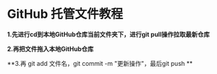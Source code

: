 # GitHub 托管文件教程

**1.先进行cd到本地GitHub仓库当前文件夹下，进行git pull操作拉取最新仓库**

**2.再把文件拖入本地GitHub仓库**

**3.再 git add 文件名，git commit -m "更新操作"，最后git push **

